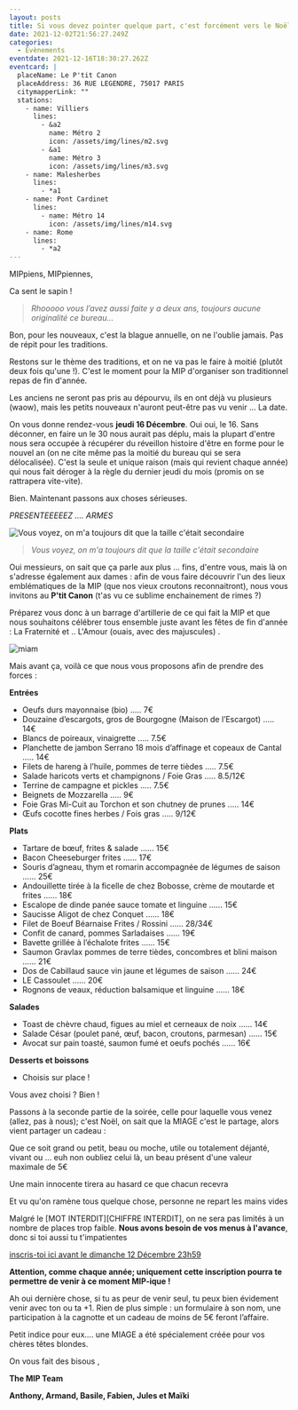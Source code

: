 ```yaml
---
layout: posts
title: Si vous devez pointer quelque part, c'est forcément vers le Noël de la MIP !
date: 2021-12-02T21:56:27.249Z
categories:
  - Evènements
eventdate: 2021-12-16T18:30:27.262Z
eventcard: |
  placeName: Le P'tit Canon
  placeAddress: 36 RUE LEGENDRE, 75017 PARIS
  citymapperLink: ""
  stations:
    - name: Villiers
      lines:
        - &a2
          name: Métro 2
          icon: /assets/img/lines/m2.svg
        - &a1
          name: Métro 3
          icon: /assets/img/lines/m3.svg
    - name: Malesherbes
      lines:
        - *a1
    - name: Pont Cardinet
      lines:
        - name: Métro 14
          icon: /assets/img/lines/m14.svg
    - name: Rome
      lines:
        - *a2
---
```

MIPpiens, MIPpiennes,

Ca sent le sapin ! 

> *Rhooooo vous l’avez aussi faite y a deux ans, toujours aucune originalité ce bureau...*

 Bon, pour les nouveaux, c'est la blague annuelle, on ne l'oublie jamais. Pas de répit pour les traditions. 

Restons sur le thème des traditions, et on ne va pas le faire à moitié (plutôt deux fois qu'une !). C'est le moment pour la MIP d'organiser son traditionnel repas de fin d'année. 

Les anciens ne seront pas pris au dépourvu, ils en ont déjà vu plusieurs (waow), mais les petits nouveaux n'auront peut-être pas vu venir ... La date. 

On vous donne rendez-vous **jeudi 16 Décembre**. Oui oui, le 16. Sans déconner, en faire un le 30 nous aurait pas déplu, mais la plupart d'entre nous sera occupée à récupérer du réveillon histoire d'être en forme pour le nouvel an (on ne cite même pas la moitié du bureau qui se sera délocalisée). C'est la seule et unique raison (mais qui revient chaque année) qui nous fait déroger à la règle du dernier jeudi du mois (promis on se rattrapera vite-vite). 

Bien. Maintenant passons aux choses sérieuses. 

*PRESENTEEEEEZ .... ARMES* 

![Vous voyez, on m'a toujours dit que la taille c'était secondaire](https://static.euronews.com/articles/stories/03/13/35/10/808x454_cmsv2_0cb8324b-4e08-53e3-ac93-808d7bc30d63-3133510.jpg "Vous voyez, on m'a toujours dit que la taille c'était secondaire")

> *Vous voyez, on m'a toujours dit que la taille c'était secondaire*

Oui messieurs, on sait que ça parle aux plus ... fins, d'entre vous, mais là on s'adresse également aux dames : afin de vous faire découvrir l'un des lieux emblématiques de la MIP (que nos vieux croutons reconnaitront), nous vous invitons au **P'tit Canon** (t'as vu ce sublime enchainement de rimes ?) 

Préparez vous donc à un barrage d'artillerie de ce qui fait la MIP et que nous souhaitons célébrer tous ensemble juste avant les fêtes de fin d'année : La Fraternité et ..  L'Amour (ouais, avec des majuscules) .

![miam](https://img-3.journaldesfemmes.fr/UhL8YlQ4ZW65G5Wp7D8Ocwu9Pbg=/748x499/smart/8f362c04700b4871919ecbe88c52fdab/ccmcms-jdf/29172198.jpg "miam")

Mais avant ça, voilà ce que nous vous proposons afin de prendre des forces :

**Entrées**

* Oeufs durs mayonnaise (bio) ..... 7€
* Douzaine d’escargots, gros de Bourgogne (Maison de l’Escargot) ..... 14€
* Blancs de poireaux, vinaigrette ..... 7.5€
* Planchette de jambon Serrano 18 mois d’affinage et copeaux de Cantal ..... 14€
* Filets de hareng à l’huile, pommes de terre tièdes ..... 7.5€
* Salade haricots verts et champignons / Foie Gras ..... 8.5/12€
* Terrine de campagne et pickles ..... 7.5€
* Beignets de Mozzarella ..... 9€
* Foie Gras Mi-Cuit au Torchon et son chutney de prunes ..... 14€
* Œufs cocotte fines herbes / Fois gras ..... 9/12€

**Plats**

* Tartare de bœuf, frites & salade ...... 15€ 
* Bacon Cheeseburger frites ...... 17€
* Souris d’agneau, thym et romarin accompagnée de légumes de saison ...... 25€
* Andouillette tirée à la ficelle de chez Bobosse, crème de moutarde et frites ...... 18€
* Escalope de dinde panée sauce tomate et linguine ...... 15€
* Saucisse Aligot de chez Conquet ...... 18€
* Filet de Boeuf Béarnaise Frites / Rossini ...... 28/34€
* Confit de canard, pommes Sarladaises ...... 19€
* Bavette grillée à l’échalote frites ...... 15€
* Saumon Gravlax pommes de terre tièdes, concombres et blini maison ...... 21€
* Dos de Cabillaud sauce vin jaune et légumes de saison ...... 24€
* LE Cassoulet ...... 20€
* Rognons de veaux, réduction balsamique et linguine ...... 18€

**Salades**

* Toast de chèvre chaud, figues au miel et cerneaux de noix ...... 14€
* Salade César (poulet pané, œuf, bacon, croutons, parmesan) ...... 15€
* Avocat sur pain toasté, saumon fumé et oeufs pochés ...... 16€

**Desserts et boissons**

* Choisis sur place !

Vous avez choisi ? Bien ! 

Passons à la seconde partie de la soirée, celle pour laquelle vous venez (allez, pas à nous); c'est Noël, on sait que la MIAGE c'est le partage, alors vient partager un cadeau : 

Que ce soit grand ou petit, beau ou moche, utile ou totalement déjanté, vivant ou ... euh non oubliez celui là, un beau présent d'une valeur maximale de 5€ 

Une main innocente tirera au hasard ce que chacun recevra

Et vu qu'on ramène tous quelque chose, personne ne repart les mains vides 

Malgré le \[MOT INTERDIT]\[CHIFFRE INTERDIT], on ne sera pas limités à un nombre de places trop faible. **Nous avons besoin de vos menus à l'avance**, donc si toi aussi tu t'impatientes 

[inscris-toi ici avant le dimanche 12 Décembre 23h59 ](https://forms.gle/X6ReYMNB3QGYo3nw5)

**Attention, comme chaque année; uniquement cette inscription pourra te permettre de venir à ce moment MIP-ique !** 

Ah oui dernière chose, si tu as peur de venir seul, tu peux bien évidement venir avec ton ou ta +1. Rien de plus simple : un formulaire à son nom, une participation à la cagnotte et un cadeau de moins de 5€ feront l’affaire. 

Petit indice pour eux…. une MIAGE a été spécialement créée pour vos chères têtes blondes. 

On vous fait des bisous ,

**The MIP Team**

**Anthony, Armand, Basile, Fabien, Jules et Maïki**
